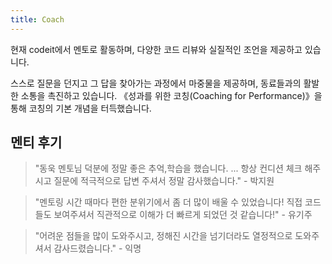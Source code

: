```yaml
---
title: Coach
---
```


현재 codeit에서 멘토로 활동하며, 다양한 코드 리뷰와 실질적인 조언을 제공하고 있습니다.

스스로 질문을 던지고 그 답을 찾아가는 과정에서 마중물을 제공하며, 동료들과의 활발한 소통을 촉진하고 있습니다. 《성과를 위한 코칭(Coaching for Performance)》을 통해 코칭의 기본 개념을 터득했습니다.

## 멘티 후기

> "동욱 멘토님 덕분에 정말 좋은 추억,학습을 했습니다. ... 항상 컨디션 체크 해주시고 질문에 적극적으로 답변 주셔서 정말 감사했습니다." - 박지원

> "멘토링 시간 때마다 편한 분위기에서 좀 더 많이 배울 수 있었습니다! 직접 코드들도 보여주셔서 직관적으로 이해가 더 빠르게 되었던 것 같습니다!" - 유기주

> "어려운 점들을 많이 도와주시고, 정해진 시간을 넘기더라도 열정적으로 도와주셔서 감사드렸습니다." - 익명